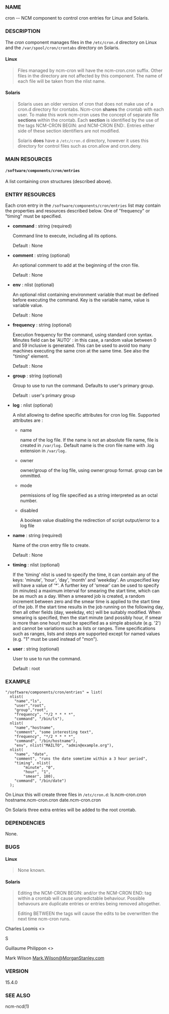 ### NAME

cron -- NCM component to control cron entries for Linux and Solaris.

### DESCRIPTION

The _cron_ component manages files in the `/etc/cron.d` directory on Linux
and the `/var/spool/cron/crontabs` directory on Solaris.

#### Linux

> Files managed by ncm-cron will have the ncm-cron.cron suffix.  Other files in
> the directory are not affected by this component. The name of each file will be
> taken from the nlist name.

#### Solaris

> Solaris uses an older version of cron that does not make use of a cron.d
> directory for crontabs. Ncm-cron **shares** the crontab with each user. To make
> this work ncm-cron uses the concept of separate file **sections** within the
> crontab.  Each **section** is identified by the use of the tags NCM-CRON BEGIN:
> and NCM-CRON END:. Entries either side of these section identifiers are not
> modified.
>
> Solaris **does** have a `/etc/cron.d` directory, however it uses this directory
> for control files such as cron.allow and cron.deny.

### MAIN RESOURCES

#### `/software/components/cron/entries`

A list containing cron structures (described above).

### ENTRY RESOURCES

Each cron entry in the `/software/components/cron/entries` list may
contain the properties and resources described below. One of "frequency"
or "timing" must be specified.

- **command** : string (required)

    Command line to execute, including all its options.

    Default : None

- **comment** : string (optional)

    An optional comment to add at the beginning of the cron file.

    Default : None

- **env** : nlist (optional)

    An optional nlist containing environment variable that must be
    defined before executing the command. Key is
    the variable name, value is variable value.

    Default : None

- **frequency** : string (optional)

    Execution frequency for the command, using standard cron syntax.
    Minutes field can be 'AUTO' : in this case,
    a random value between 0 and 59 inclusive is generated.
    This can be used to avoid too many machines executing the same
    cron at the same time. See also the "timing" element.

    Default : None

- **group** : string (optional)

    Group to use to run the command. Defaults to user's primary group.

    Default : user's primary group

- **log** : nlist (optional)

    A nlist allowing to define specific attributes for cron log file.
    Supported attributes are :

    - name

        name of the log file. If the name is not an absolute file name, file is created in `/var/log.`
        Default name is the cron file name with .log extension in `/var/log.`

    - owner

        owner/group of the log file, using owner:group format. group can be ommitted.

    - mode

        permissions of log file specified as a string interpreted as an octal number.

    - disabled

        A boolean value disabling the redirection of script output/error to a log file

- **name** : string (required)

    Name of the cron entry file to create.

    Default : None

- **timing** : nlist (optional)

    If the 'timing' nlist is used to specify the time, it can contain any of the
    keys: 'minute', 'hour', 'day', 'month' and 'weekday'. An unspecified key will
    have a value of '\*'. A further key of 'smear' can be used to specify (in
    minutes) a maximum interval for smearing the start time, which can be as much
    as a day. When a smeared job is created, a random increment between zero and
    the smear time is applied to the start time of the job.  If the start time
    results in the job running on the following day, then all other fields (day,
    weekday, etc) will be suitably modified. When smearing is specified, then the
    start minute (and possibly hour, if smear is more than one hour) must be
    specified as a simple absolute (e.g. '2') and cannot be variations such as
    lists or ranges.  Time specifications such as ranges, lists and steps are
    supported except for named values (e.g.  "1" must be used instead of "mon").

- **user** : string (optional)

    User to use to run the command.

    Default : root

### EXAMPLE

    "/software/components/cron/entries" = list(
      nlist(
        "name","ls",
        "user","root",
        "group","root",
        "frequency", "*/2 * * * *",
        "command", "/bin/ls"),
      nlist(
        "name","hostname",
        "comment", "some interesting text",
        "frequency", "*/2 * * * *",
        "command", "/bin/hostname"),
        "env", nlist("MAILTO", "admin@example.org"),
      nlist(
        "name", "date",
        "comment", "runs the date sometime within a 3 hour period",
        "timing", nlist(
            "minute", "0",
            "hour", "1",
            "smear", 180),
        "command", "/bin/date")
      );

On Linux this will create three files in `/etc/cron.d`:
  ls.ncm-cron.cron
  hostname.ncm-cron.cron
  date.ncm-cron.cron

On Solaris three extra entries will be added to the root crontab.

### DEPENDENCIES

None.

### BUGS

#### Linux

> None known.

#### Solaris

> Editing the NCM-CRON BEGIN: and/or the NCM-CRON END: tag within a crontab will
> cause unpredictable behaviour. Possible behavours are duplicate entries or
> entries being removed altogether.
>
> Editing BETWEEN the tags will cause the edits to be overwritten the next time
> ncm-cron runs.

Charles Loomis <>

S

Guillaume Philippon <>

Mark Wilson <Mark.Wilson@MorganStanley.com>

### VERSION

15.4.0

### SEE ALSO

ncm-ncd(1)
